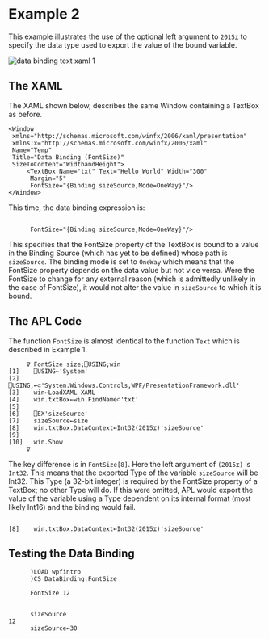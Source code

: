 # Example 2

This example illustrates the use of the optional left argument to `2015⌶` to specify the data type used to export the value of the bound variable.

![data binding text xaml 1](../img/data-binding-text-xaml-1.png)

## The XAML

The XAML shown below,  describes the same Window containing a TextBox as before.
```apl
<Window
 xmlns="http://schemas.microsoft.com/winfx/2006/xaml/presentation"
 xmlns:x="http://schemas.microsoft.com/winfx/2006/xaml"
 Name="Temp"
 Title="Data Binding (FontSize)"
 SizeToContent="WidthandHeight">
     <TextBox Name="txt" Text="Hello World" Width="300"
      Margin="5"
      FontSize="{Binding sizeSource,Mode=OneWay}"/>
</Window>

```

This time, the data binding expression is:
```apl

      FontSize="{Binding sizeSource,Mode=OneWay}"/>
```

This specifies that the FontSize property of the TextBox is bound to a value in the Binding Source (which has yet to be defined) whose path is `sizeSource`. The binding mode is set to `OneWay` which means that the FontSize property depends on the data value but not vice versa. Were the FontSize to change for any external reason (which is admittedly unlikely in the case of FontSize), it would not alter the value in `sizeSource` to which it is bound.

## The APL Code

The function `FontSize` is almost identical to the function `Text` which is described in Example 1.
```apl
     ∇ FontSize size;⎕USING;win
[1]    ⎕USING←'System'
[2]    ⎕USING,←⊂'System.Windows.Controls,WPF/PresentationFramework.dll'
[3]    win←LoadXAML XAML
[4]    win.txtBox←win.FindName⊂'txt'
[5]
[6]    ⎕EX'sizeSource'
[7]    sizeSource←size
[8]    win.txtBox.DataContext←Int32(2015⌶)'sizeSource'
[9]
[10]   win.Show
     ∇

```

The key difference is in `FontSize[8]`. Here the left argument of `(2015⌶)` is `Int32`. This means that the exported Type of the variable `sizeSource` will be Int32. This Type (a 32-bit integer) is required by the FontSize property of a TextBox; no other Type will do. If this were omitted, APL would export the value of the variable using a Type dependent on its internal format (most likely Int16) and the binding would fail.
```apl

[8]    win.txtBox.DataContext←Int32(2015⌶)'sizeSource'
```

## Testing the Data Binding
```apl
      )LOAD wpfintro
      )CS DataBinding.FontSize
```
```apl
      FontSize 12
```
```apl

```
```apl
      sizeSource
12
      sizeSource←30
```
```apl

```
